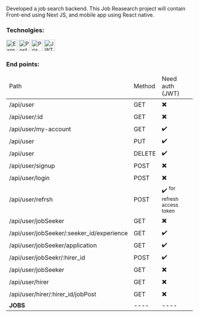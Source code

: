 Developed a job search backend. This Job Reasearch project will contain Front-end using Next JS, and mobile app using React native. 
### Technolgies:
<div>
	<img src="https://img.shields.io/badge/Express-dbd02c?logo=express&logoColor=black&style=for-the-badge" height="30" alt="Express logo"/>
	<img src="https://img.shields.io/badge/PostgreSQL-385a96?logo=postgresql&logoColor=white&style=for-the-badge" height="30" alt="PostgreSQL logo"/>
	<img src="https://img.shields.io/badge/Prisma-6562f0?logo=PrIsMa&logoColor=white&style=for-the-badge" height="30" alt="Prisma logo"/>
	<img src="https://img.shields.io/badge/JWT-black?logo=jsonwebtokens&logoColor=white&style=for-the-badge" height="30" alt="JWT logo"/>
</div>

### End points:
<table>
	<thead>
		<tr>
			<td>Path</td>
			<td>Method</td>
			<td>Need auth (JWT)</td>
		</tr>
	</thead>
	<tbody> 
		<tr>
			<td>/api/user</td>
			<td>GET</td>
			<td>✖️</td>
		</tr>
		<tr>
			<td>/api/user/:id</td>
			<td>GET</td>
			<td>✖️</td>
		</tr>
		<tr>
			<td>/api/user/my-account</td>
			<td>GET</td>
			<td>✔️</td>
		</tr>
		<tr>
			<td>/api/user</td>
			<td>PUT</td>
			<td>✔️</td>
		</tr>
		<tr>
			<td>/api/user</td>
			<td>DELETE</td>
			<td>✔️</td>
		</tr>
		<tr>
			<td>/api/user/signup</td>
			<td>POST</td>
			<td>✖️</td>
		</tr>
		<tr>
			<td>/api/user/login</td>
			<td>POST</td>
			<td>✖️</td>
		</tr>
		<tr>
			<td>/api/user/refrsh</td>
			<td>POST</td>
			<td>✔️ <sup>for refresh access token</sup></td>
		</tr>
		<tr>
			<td>/api/user/jobSeeker</td>
			<td>GET</td>
			<td>✖️</td>
		</tr>
		<tr>
			<td>/api/user/jobSeeker/:seeker_id/experience</td>
			<td>GET</td>
			<td>✔️</td>
		</tr>
		<tr>
			<td>/api/user/jobSeeker/application</td>
			<td>GET</td>
			<td>✔️</td>
		</tr>
		<tr>
			<td>/api/user/jobSeekr/:hirer_id</td>
			<td>POST</td>
			<td>✔️</td>
		</tr>
		<tr>
			<td>/api/user/jobSeeker</td>
			<td>GET</td>
			<td>✖️</td>
		</tr>
		<tr>
			<td>/api/user/hirer</td>
			<td>GET</td>
			<td>✖️</td>
		</tr>
		<tr>
			<td>/api/user/hirer/:hirer_id/jobPost</td>
			<td>GET</td>
			<td>✖️</td>
		</tr>
		<tr>
			<td><b>JOBS</b></td>
			<td>----</td>
			<td>----</td>
		</tr>
	</tbody>
</table>
